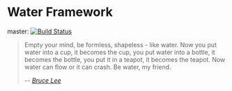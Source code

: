 # Water Framework

master: [![Build Status](https://travis-ci.org/PombaCorp/water.png?branch=master)](https://travis-ci.org/PombaCorp/water)

> Empty your mind, be formless, shapeless - like water. Now you put water into a cup, it becomes the cup,
> you put water into a bottle, it becomes the bottle, you put it in a teapot, it becomes the teapot.
> Now water can flow or it can crash. Be water, my friend.
>
> -- <cite>[Bruce Lee][1]</cite>

[1]:http://vimeo.com/3191188